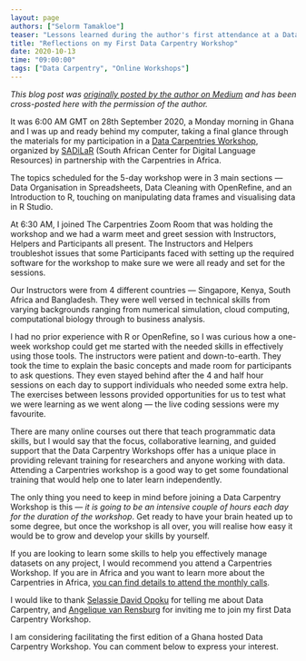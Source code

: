 ```yaml
---
layout: page
authors: ["Selorm Tamakloe"]
teaser: "Lessons learned during the author's first attendance at a Data Carpentry workshop"
title: "Reflections on my First Data Carpentry Workshop"
date: 2020-10-13
time: "09:00:00"
tags: ["Data Carpentry", "Online Workshops"]
---
```

_This blog post was [originally posted by the author on Medium](https://medium.com/@davidtamsey/reflections-on-my-first-data-carpentries-workshop-a853ccbcde44) and has been cross-posted here with the permission of the author._

It was 6:00 AM GMT on 28th September 2020, a Monday morning in Ghana and I was up and ready behind my computer, taking a final glance through the materials for my participation in a [Data Carpentries Workshop](https://datacarpentry.org/), organized by [SADiLaR](https://sadilar.org/index.php/en/) (South African Center for Digital Language Resources) in partnership with the Carpentries in Africa.

The topics scheduled for the 5-day workshop were in 3 main sections — Data Organisation in Spreadsheets, Data Cleaning with OpenRefine, and an Introduction to R, touching on manipulating data frames and visualising data in R Studio.

At 6:30 AM, I joined The Carpentries Zoom Room that was holding the workshop and we had a warm meet and greet session with Instructors, Helpers and Participants all present. The Instructors and Helpers troubleshot issues that some Participants faced with setting up the required software for the workshop to make sure we were all ready and set for the sessions.

Our Instructors were from 4 different countries — Singapore, Kenya, South Africa and Bangladesh. They were well versed in technical skills from varying backgrounds ranging from numerical simulation, cloud computing, computational biology through to business analysis.

I had no prior experience with R or OpenRefine, so I was curious how a one-week workshop could get me started with the needed skills in effectively using those tools. The instructors were patient and down-to-earth. They took the time to explain the basic concepts and made room for participants to ask questions. They even stayed behind after the 4 and half hour sessions on each day to support individuals who needed some extra help. The exercises between lessons provided opportunities for us to test what we were learning as we went along — the live coding sessions were my favourite.

There are many online courses out there that teach programmatic data skills, but I would say that the focus, collaborative learning, and guided support that the Data Carpentry Workshops offer has a unique place in providing relevant training for researchers and anyone working with data. Attending a Carpentries workshop is a good way to get some foundational training that would help one to later learn independently.

The only thing you need to keep in mind before joining a Data Carpentry Workshop is this — _it is going to be an intensive couple of hours each day for the duration of the workshop_. Get ready to have your brain heated up to some degree, but once the workshop is all over, you will realise how easy it would be to grow and develop your skills by yourself.

If you are looking to learn some skills to help you effectively manage datasets on any project, I would recommend you attend a Carpentries Workshop. If you are in Africa and you want to learn more about the Carpentries in Africa, [you can find details to attend the monthly calls](https://docs.carpentries.org/topic_folders/regional_communities/african_task_force.html).

I would like to thank [Selassie David Opoku](https://medium.com/u/b0605bb9bbaf?source=post_page-----a853ccbcde44--------------------------------) for telling me about Data Carpentry, and [Angelique van Rensburg](https://angeliquevanrensburg.com/about/) for inviting me to join my first Data Carpentry Workshop.

I am considering facilitating the first edition of a Ghana hosted Data Carpentry Workshop. You can comment below to express your interest.

